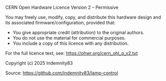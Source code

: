 CERN Open Hardware Licence Version 2 – Permissive

You may freely use, modify, copy, and distribute this hardware design and its associated firmware/configuration, provided that:
- You give appropriate credit (attribution) to the original authors.
- You do not use the material for commercial purposes.
- You include a copy of this licence with any distribution.

For the full licence text, see: https://ohwr.org/cern_ohl_p_v2.txt

Copyright (c) 2025 Indemnity83

Source: https://github.com/indemnity83/lamp-control
